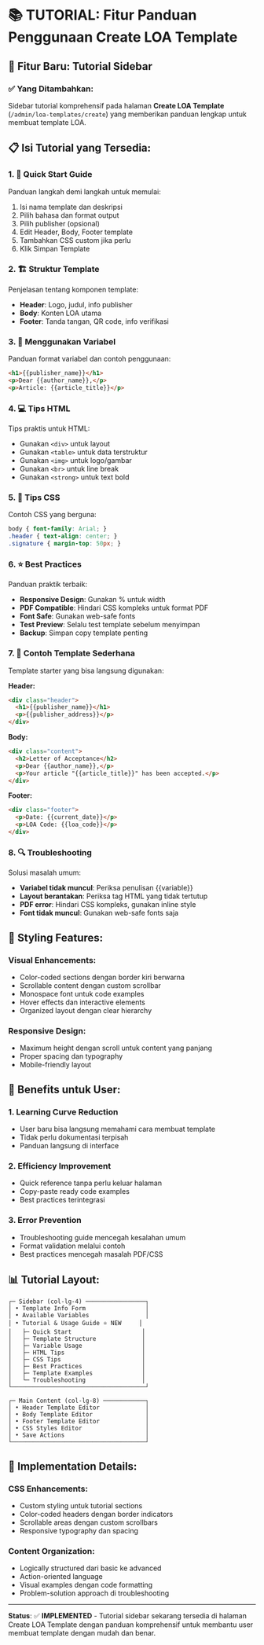 # 📚 TUTORIAL: Fitur Panduan Penggunaan Create LOA Template

## 🎯 **Fitur Baru: Tutorial Sidebar**

### ✅ **Yang Ditambahkan:**
Sidebar tutorial komprehensif pada halaman **Create LOA Template** (`/admin/loa-templates/create`) yang memberikan panduan lengkap untuk membuat template LOA.

## 📋 **Isi Tutorial yang Tersedia:**

### **1. 🚀 Quick Start Guide**
Panduan langkah demi langkah untuk memulai:
1. Isi nama template dan deskripsi
2. Pilih bahasa dan format output
3. Pilih publisher (opsional)
4. Edit Header, Body, Footer template
5. Tambahkan CSS custom jika perlu
6. Klik Simpan Template

### **2. 🏗️ Struktur Template**
Penjelasan tentang komponen template:
- **Header**: Logo, judul, info publisher
- **Body**: Konten LOA utama
- **Footer**: Tanda tangan, QR code, info verifikasi

### **3. 🔧 Menggunakan Variabel**
Panduan format variabel dan contoh penggunaan:
```html
<h1>{{publisher_name}}</h1>
<p>Dear {{author_name}},</p>
<p>Article: {{article_title}}</p>
```

### **4. 💻 Tips HTML**
Tips praktis untuk HTML:
- Gunakan `<div>` untuk layout
- Gunakan `<table>` untuk data terstruktur  
- Gunakan `<img>` untuk logo/gambar
- Gunakan `<br>` untuk line break
- Gunakan `<strong>` untuk text bold

### **5. 🎨 Tips CSS**
Contoh CSS yang berguna:
```css
body { font-family: Arial; }
.header { text-align: center; }
.signature { margin-top: 50px; }
```

### **6. ⭐ Best Practices**
Panduan praktik terbaik:
- **Responsive Design**: Gunakan % untuk width
- **PDF Compatible**: Hindari CSS kompleks untuk format PDF
- **Font Safe**: Gunakan web-safe fonts
- **Test Preview**: Selalu test template sebelum menyimpan
- **Backup**: Simpan copy template penting

### **7. 📄 Contoh Template Sederhana**
Template starter yang bisa langsung digunakan:

**Header:**
```html
<div class="header">
  <h1>{{publisher_name}}</h1>
  <p>{{publisher_address}}</p>
</div>
```

**Body:**
```html
<div class="content">
  <h2>Letter of Acceptance</h2>
  <p>Dear {{author_name}},</p>
  <p>Your article "{{article_title}}" has been accepted.</p>
</div>
```

**Footer:**
```html
<div class="footer">
  <p>Date: {{current_date}}</p>
  <p>LOA Code: {{loa_code}}</p>
</div>
```

### **8. 🔍 Troubleshooting**
Solusi masalah umum:
- **Variabel tidak muncul**: Periksa penulisan {{variable}}
- **Layout berantakan**: Periksa tag HTML yang tidak tertutup
- **PDF error**: Hindari CSS kompleks, gunakan inline style
- **Font tidak muncul**: Gunakan web-safe fonts saja

## 🎨 **Styling Features:**

### **Visual Enhancements:**
- Color-coded sections dengan border kiri berwarna
- Scrollable content dengan custom scrollbar
- Monospace font untuk code examples
- Hover effects dan interactive elements
- Organized layout dengan clear hierarchy

### **Responsive Design:**
- Maximum height dengan scroll untuk content yang panjang
- Proper spacing dan typography
- Mobile-friendly layout

## 🚀 **Benefits untuk User:**

### **1. Learning Curve Reduction**
- User baru bisa langsung memahami cara membuat template
- Tidak perlu dokumentasi terpisah
- Panduan langsung di interface

### **2. Efficiency Improvement**
- Quick reference tanpa perlu keluar halaman
- Copy-paste ready code examples
- Best practices terintegrasi

### **3. Error Prevention**
- Troubleshooting guide mencegah kesalahan umum
- Format validation melalui contoh
- Best practices mencegah masalah PDF/CSS

## 📊 **Tutorial Layout:**

```
┌─ Sidebar (col-lg-4) ─────────────────┐
│ • Template Info Form                 │
│ • Available Variables                │
│ • Tutorial & Usage Guide ⭐ NEW     │
│   ├─ Quick Start                    │
│   ├─ Template Structure             │
│   ├─ Variable Usage                 │
│   ├─ HTML Tips                      │
│   ├─ CSS Tips                       │
│   ├─ Best Practices                 │
│   ├─ Template Examples              │
│   └─ Troubleshooting                │
└──────────────────────────────────────┘

┌─ Main Content (col-lg-8) ────────────┐
│ • Header Template Editor             │
│ • Body Template Editor               │
│ • Footer Template Editor             │
│ • CSS Styles Editor                  │
│ • Save Actions                       │
└──────────────────────────────────────┘
```

## 🔧 **Implementation Details:**

### **CSS Enhancements:**
- Custom styling untuk tutorial sections
- Color-coded headers dengan border indicators
- Scrollable areas dengan custom scrollbars
- Responsive typography dan spacing

### **Content Organization:**
- Logically structured dari basic ke advanced
- Action-oriented language
- Visual examples dengan code formatting
- Problem-solution approach di troubleshooting

---

**Status**: ✅ **IMPLEMENTED** - Tutorial sidebar sekarang tersedia di halaman Create LOA Template dengan panduan komprehensif untuk membantu user membuat template dengan mudah dan benar.
